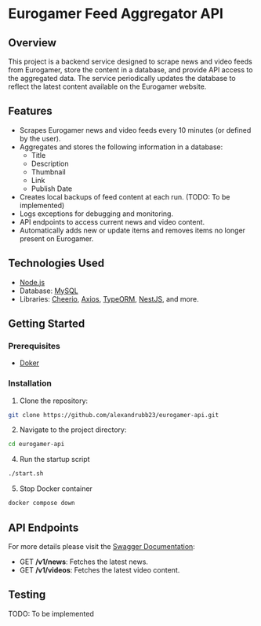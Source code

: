 # Eurogamer Feed Aggregator API

## Overview

This project is a backend service designed to scrape news and video feeds from Eurogamer, store the content in a database, and provide API access to the aggregated data. The service periodically updates the database to reflect the latest content available on the Eurogamer website.

## Features

- Scrapes Eurogamer news and video feeds every 10 minutes (or defined by the user).
- Aggregates and stores the following information in a database:
  - Title
  - Description
  - Thumbnail
  - Link
  - Publish Date
- Creates local backups of feed content at each run. (TODO: To be implemented)
- Logs exceptions for debugging and monitoring.
- API endpoints to access current news and video content.
- Automatically adds new or update items and removes items no longer present on Eurogamer.

## Technologies Used

- [Node.js](https://nodejs.org/en)
- Database: [MySQL](https://www.mysql.com/)
- Libraries: [Cheerio](https://cheerio.js.org/), [Axios](https://axios-http.com/docs/intro), [TypeORM](https://typeorm.io/), [NestJS](https://nestjs.com/), and more.

## Getting Started

### Prerequisites

- [Doker](https://www.docker.com/)

### Installation

1. Clone the repository:

```bash
git clone https://github.com/alexandrubb23/eurogamer-api.git
```

2. Navigate to the project directory:

```bash
cd eurogamer-api
```

4. Run the startup script

```bash
./start.sh
```

5. Stop Docker container

```bash
docker compose down
```

## API Endpoints

For more details please visit the [Swagger Documentation](http://localhost:9000/api):

- GET **/v1/news**: Fetches the latest news.
- GET **/v1/videos**: Fetches the latest video content.

## Testing

TODO: To be implemented
